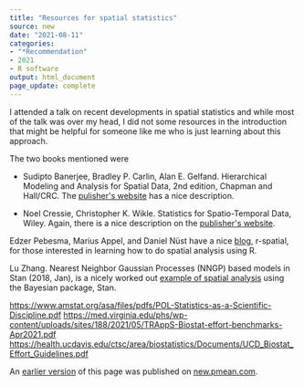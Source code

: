 ```yaml
---
title: "Resources for spatial statistics"
source: new
date: "2021-08-11"
categories:
- "*Recommendation"
- 2021
- R software
output: html_document
page_update: complete
---
```


I attended a talk on recent developments in spatial statistics and while most of the talk was over my head, I did not some resources in the introduction that might be helpful for someone like me who is just learning about this approach.

<!--more-->

The two books mentioned were

+ Sudipto Banerjee, Bradley P. Carlin, Alan E. Gelfand. Hierarchical Modeling and Analysis for Spatial Data, 2nd edition, Chapman and Hall/CRC. The [pulisher's website][ban1] has a nice description.

+ Noel Cressie, Christopher K. Wikle. Statistics for Spatio-Temporal Data, Wiley. Again, there is a nice description on the [publisher's website][cre1].

Edzer Pebesma, Marius Appel, and Daniel Nüst have a nice [blog][peb1], r-spatial, for those interested in learning how to do spatial analysis using R.

Lu Zhang. Nearest Neighbor Gaussian Processes (NNGP) based models in Stan (2018, Jan), is a nicely worked out [example of spatial analysis][zha1] using the Bayesian package, Stan.

[ban1]: https://www.routledge.com/Hierarchical-Modeling-and-Analysis-for-Spatial-Data/Banerjee-Carlin-Gelfand/p/book/9781439819173

[cre1]: https://www.wiley.com/en-us/Statistics+for+Spatio+Temporal+Data-p-9780471692744

[peb1]: https://rspatial.org/

[zha1]: https://mc-stan.org/users/documentation/case-studies/nngp.html

https://www.amstat.org/asa/files/pdfs/POL-Statistics-as-a-Scientific-Discipline.pdf
https://med.virginia.edu/phs/wp-content/uploads/sites/188/2021/05/TRAppS-Biostat-effort-benchmarks-Apr2021.pdf
https://health.ucdavis.edu/ctsc/area/biostatistics/Documents/UCD_Biostat_Effort_Guidelines.pdf

An [earlier version][sim2] of this page was published on [new.pmean.com][sim1].

[sim1]: http://new.pmean.com
[sim2]: http://new.pmean.com/spatial-statistics/
